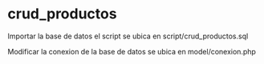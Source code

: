 # crud_productos
Importar la base de datos el script se ubica en 
script/crud_productos.sql

Modificar la conexion de la base de datos se ubica en 
model/conexion.php
